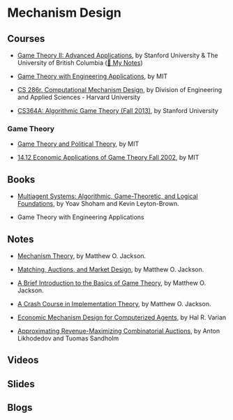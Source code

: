 # Mechanism Design

## Courses

- [Game Theory II: Advanced Applications](https://www.coursera.org/learn/game-theory-2), by Stanford University & The University of British Columbia ([📖 My Notes](/moocs/economics/game-theory-II/readme.md))

- [Game Theory with Engineering Applications](https://ocw.mit.edu/courses/electrical-engineering-and-computer-science/6-254-game-theory-with-engineering-applications-spring-2010/), by MIT

- [CS 286r. Computational Mechanism Design](http://www.eecs.harvard.edu/cs286r/courses/cmd07.html), by Division of Engineering and Applied Sciences - Harvard University

- [CS364A: Algorithmic Game Theory (Fall 2013)](https://theory.stanford.edu/~tim/f13/f13.html), by Stanford University

### Game Theory

- [Game Theory and Political Theory](https://ocw.mit.edu/courses/political-science/17-881-game-theory-and-political-theory-fall-2004/), by MIT

- [14.12 Economic Applications of Game Theory Fall 2002](http://web.mit.edu/14.12/www/), by MIT

## Books

- [Multiagent Systems: Algorithmic, Game-Theoretic, and Logical Foundations](http://www.masfoundations.org/), by Yoav Shoham and Kevin Leyton-Brown.

- Game Theory with Engineering Applications

## Notes

- [Mechanism Theory](https://papers.ssrn.com/sol3/papers.cfm?abstract_id=2542983), by Matthew O. Jackson.
- [Matching, Auctions, and Market Design](https://papers.ssrn.com/sol3/papers.cfm?abstract_id=2263502), by Matthew O. Jackson.
- [A Brief Introduction to the Basics of Game Theory](https://papers.ssrn.com/sol3/papers.cfm?abstract_id=1968579), by Matthew O. Jackson.
- [A Crash Course in Implementation Theory](https://link.springer.com/article/10.1007%2Fs003550100152), by Matthew O. Jackson.

- [Economic Mechanism Design for Computerized Agents](http://www.eecs.harvard.edu/~parkes/cs286r/spring02/papers/mechanism-design.pdf), by Hal R. Varian
- [Approximating Revenue-Maximizing Combinatorial Auctions](http://www.cs.cmu.edu/~sandholm/approximating.aaai05.pdf), by Anton Likhodedov and Tuomas Sandholm

## Videos

## Slides

## Blogs
